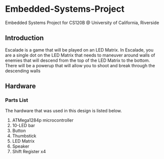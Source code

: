 # Embedded-Systems-Project
Embedded Systems Project for CS120B @ University of California, Riverside

## Introduction
Escalade is a game that will be played on an LED Matrix. In Escalade, you are a single dot on the LED Matrix that needs to maneuver around walls of enemies that will descend from the top of the LED Matrix to the bottom. There will be a powerup that will allow you to shoot and break through the descending walls

## Hardware
### Parts List
The hardware that was used in this design is listed below.
1. ATMega1284p microcontroller
2. 10-LED bar
3. Button
4. Thumbstick
5. LED Matrix
6. Speaker
7. Shift Register x4
